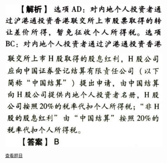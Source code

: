 ![](8430e93f4f685e8d7f99f3cb45b4e063.png)

![](b7402136115f9561cfc22e84a4ce57ad.png)

[查看题目](../C05.个人所得税法.本章真题.md#33-题目)


